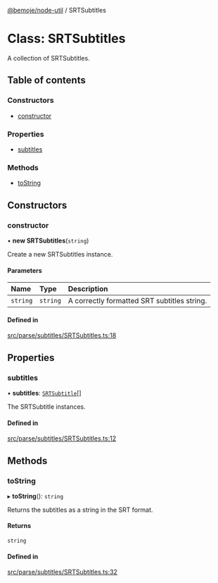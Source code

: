 [@bemoje/node-util](/docs/index.md) / SRTSubtitles

# Class: SRTSubtitles

A collection of SRTSubtitles.

## Table of contents

### Constructors

- [constructor](/docs/classes/SRTSubtitles.md#constructor)

### Properties

- [subtitles](/docs/classes/SRTSubtitles.md#subtitles)

### Methods

- [toString](/docs/classes/SRTSubtitles.md#tostring)

## Constructors

### constructor

• **new SRTSubtitles**(`string`)

Create a new SRTSubtitles instance.

#### Parameters

| Name | Type | Description |
| :------ | :------ | :------ |
| `string` | `string` | A correctly formatted SRT subtitles string. |

#### Defined in

[src/parse/subtitles/SRTSubtitles.ts:18](https://github.com/bemoje/bemoje-node-util/blob/3683199/src/parse/subtitles/SRTSubtitles.ts#L18)

## Properties

### subtitles

• **subtitles**: [`SRTSubtitle`](/docs/classes/SRTSubtitle.md)[]

The SRTSubtitle instances.

#### Defined in

[src/parse/subtitles/SRTSubtitles.ts:12](https://github.com/bemoje/bemoje-node-util/blob/3683199/src/parse/subtitles/SRTSubtitles.ts#L12)

## Methods

### toString

▸ **toString**(): `string`

Returns the subtitles as a string in the SRT format.

#### Returns

`string`

#### Defined in

[src/parse/subtitles/SRTSubtitles.ts:32](https://github.com/bemoje/bemoje-node-util/blob/3683199/src/parse/subtitles/SRTSubtitles.ts#L32)
